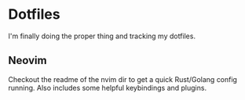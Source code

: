 # Dotfiles
I'm finally doing the proper thing and tracking my dotfiles.

## Neovim
Checkout the readme of the nvim dir to get a quick Rust/Golang config running.
Also includes some helpful keybindings and plugins.
